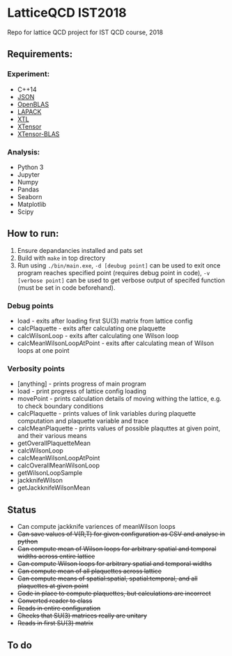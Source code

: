 # LatticeQCD IST2018
Repo for lattice QCD project for IST QCD course, 2018

## Requirements:
### Experiment:
- C++14
- [JSON](https://github.com/nlohmann/json)
- [OpenBLAS](https://github.com/xianyi/OpenBLAS)
- [LAPACK](https://github.com/Reference-LAPACK/lapack-release)
- [XTL](https://github.com/QuantStack/xtl)
- [XTensor](https://github.com/QuantStack/xtensor)
- [XTensor-BLAS](https://github.com/QuantStack/xtensor-blas)

### Analysis:
- Python 3
- Jupyter
- Numpy
- Pandas
- Seaborn
- Matplotlib
- Scipy

## How to run:
1. Ensure depandancies installed and pats set
1. Build with `make` in top directory
1. Run using `./bin/main.exe`, `-d [deubug point]` can be used to exit once program reaches specified point (requires debug point in code), `-v [verbose point]` can be used to get verbose output of specifed function (must be set in code beforehand).

### Debug points
- load - exits after loading first SU(3) matrix from lattice config
- calcPlaquette - exits after calculating one plaquette
- calcWilsonLoop - exits after calculating one Wilson loop
- calcMeanWilsonLoopAtPoint - exits after calculating mean of Wilson loops at one point

### Verbosity points
- [anything] - prints progress of main program
- load - print progress of lattice config loading
- movePoint - prints calculation details of moving withing the lattice, e.g. to check boundary conditions
- calcPlaquette - prints values of link variables during plaquette computation and plaquette variable and trace
- calcMeanPlaquette - prints values of possible plaquttes at given point, and their various means
- getOverallPlaquetteMean
- calcWilsonLoop
- calcMeanWilsonLoopAtPoint
- calcOverallMeanWilsonLoop
- getWilsonLoopSample
- jackknifeWilson
- getJackknifeWilsonMean

## Status
- Can compute jackknife variences of meanWilson loops
- ~~Can save values of V(R,T) for given configuration as CSV and analyse in python~~
- ~~Can compute mean of Wilson loops for arbitrary spatial and temporal widths across entire lattice~~
- ~~Can compute Wilson loops for arbitrary spatial and temporal widths~~
- ~~Can compute mean of all plaquettes across lattice~~
- ~~Can compute means of spatial:spatial, spatial:temporal, and all plaquettes at given point~~
- ~~Code in place to compute plaquettes, but calculations are incorrect~~
- ~~Converted reader to class~~
- ~~Reads in entire configuration~~
- ~~Checks that SU(3) matrices really are unitary~~
- ~~Reads in first SU(3) matrix~~

## To do
